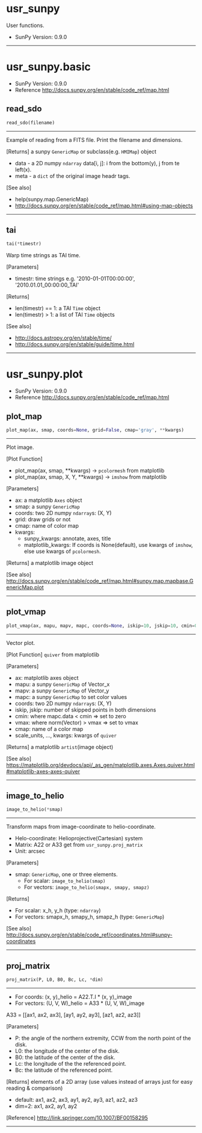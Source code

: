 <h1 id="usr_sunpy">usr_sunpy</h1>


User functions.
- SunPy Version: 0.9.0

---
<h1 id="usr_sunpy.basic">usr_sunpy.basic</h1>


- SunPy Version: 0.9.0
- Reference http://docs.sunpy.org/en/stable/code_ref/map.html

<h2 id="usr_sunpy.basic.read_sdo">read_sdo</h2>

```python
read_sdo(filename)
```

----------------------------------------------------------------------------
Example of reading from a FITS file. Print the filename and dimensions.

[Returns] a sunpy `GenericMap` or subclass(e.g. `HMIMap`) object
- data - a 2D numpy `ndarray`
  data[i, j]: i from the bottom(y), j from te left(x).
- meta - a `dict` of the original image headr tags.

[See also]
- help(sunpy.map.GenericMap)
- http://docs.sunpy.org/en/stable/code_ref/map.html#using-map-objects

----------------------------------------------------------------------------

<h2 id="usr_sunpy.basic.tai">tai</h2>

```python
tai(*timestr)
```

Warp time strings as TAI time.

[Parameters]
- timestr: time strings
  e.g. '2010-01-01T00:00:00', '2010.01.01_00:00:00_TAI'

[Returns]
- len(timestr) == 1: a TAI `Time` object
- len(timestr) > 1: a list of TAI `Time` objects

[See also]
- http://docs.astropy.org/en/stable/time/
- http://docs.sunpy.org/en/stable/guide/time.html

---
<h1 id="usr_sunpy.plot">usr_sunpy.plot</h1>


- SunPy Version: 0.9.0
- Reference http://docs.sunpy.org/en/stable/code_ref/map.html

<h2 id="usr_sunpy.plot.plot_map">plot_map</h2>

```python
plot_map(ax, smap, coords=None, grid=False, cmap='gray', **kwargs)
```

----------------------------------------------------------------------------
Plot image.

[Plot Function]
- plot_map(ax, smap, **kwargs)       -> `pcolormesh` from matplotlib
- plot_map(ax, smap, X, Y, **kwargs) -> `imshow` from matplotlib

[Parameters]
- ax: a matplotlib `Axes` object
- smap: a sunpy `GenericMap`
- coords: two 2D numpy `ndarray`s: (X, Y)
- grid: draw grids or not
- cmap: name of color map
- kwargs:
  - sunpy_kwargs: annotate, axes, title
  - matplotlib_kwargs:
    If coords is None(default), use kwargs of `imshow`,
    else use kwargs of `pcolormesh`.

[Returns] a matplotlib image object

[See also]
http://docs.sunpy.org/en/stable/code_ref/map.html#sunpy.map.mapbase.GenericMap.plot

----------------------------------------------------------------------------

<h2 id="usr_sunpy.plot.plot_vmap">plot_vmap</h2>

```python
plot_vmap(ax, mapu, mapv, mapc, coords=None, iskip=10, jskip=10, cmin=0.0, vmax=1000.0, cmap='binary', scale_units='xy', scale=20.0, minlength=0.05, width=0.003, headlength=6, headwidth=5, headaxislength=3, **kwargs)
```

----------------------------------------------------------------------------
Vector plot.

[Plot Function] `quiver` from matplotlib

[Parameters]
- ax: matplotlib axes object
- mapu: a sunpy `GenericMap` of Vector_x
- mapv: a sunpy `GenericMap` of Vector_y
- mapc: a sunpy `GenericMap` to set color values
- coords: two 2D numpy `ndarray`s: (X, Y)
- iskip, jskip: number of skipped points in both dimensions
- cmin: where mapc.data < cmin => set to zero
- vmax: where norm(Vector) > vmax => set to vmax
- cmap: name of a color map
- scale_units, ..., kwargs: kwargs of `quiver`

[Returns] a matplotlib `artist`(image object)

[See also]
https://matplotlib.org/devdocs/api/_as_gen/matplotlib.axes.Axes.quiver.html#matplotlib-axes-axes-quiver

----------------------------------------------------------------------------

<h2 id="usr_sunpy.plot.image_to_helio">image_to_helio</h2>

```python
image_to_helio(*smap)
```

----------------------------------------------------------------------------
Transform maps from image-coordinate to helio-coordinate.
- Helo-coordinate: Helioprojective(Cartesian) system
- Matrix: A22 or A33 get from `usr_sunpy.proj_matrix`
- Unit: arcsec

[Parameters]
- smap: `GenericMap`, one or three elements.
  - For scalar: `image_to_helio(smap)`
  - For vectors: `image_to_helio(smapx, smapy, smapz)`

[Returns]
- For scalar: x_h, y_h (type: `ndarray`)
- For vectors: smapx_h, smapy_h, smapz_h (type: `GenericMap`)

[See also]
http://docs.sunpy.org/en/stable/code_ref/coordinates.html#sunpy-coordinates

----------------------------------------------------------------------------

<h2 id="usr_sunpy.plot.proj_matrix">proj_matrix</h2>

```python
proj_matrix(P, L0, B0, Bc, Lc, *dim)
```

----------------------------------------------------------------------------
- For coords: (x, y)_helio = A22.T.I * (x, y)_image
- For vectors: (U, V, W)_helio = A33 * (U, V, W)_image

 A33 = [[ax1, ax2, ax3],
        [ay1, ay2, ay3],
        [az1, az2, az3]]


[Parameters]
-  P: the angle of the northern extremity, CCW from the north point of the disk.
- L0: the longitude of the center of the disk.
- B0: the latitude of the center of the disk.
- Lc: the longitude of the the referenced point.
- Bc: the latitude of the referenced point.

[Returns] elements of a 2D array
        (use values instead of arrays just for easy reading & comparison)
- default: ax1, ax2, ax3, ay1, ay2, ay3, az1, az2, az3
-   dim=2: ax1, ax2, ay1, ay2

[Reference]
http://link.springer.com/10.1007/BF00158295

----------------------------------------------------------------------------

